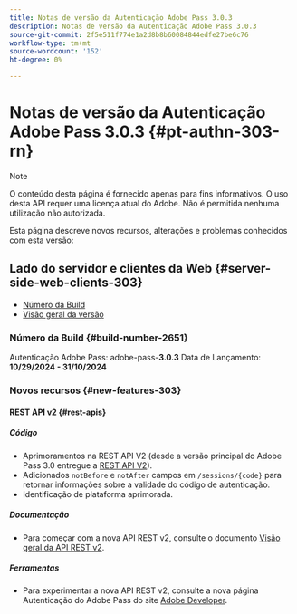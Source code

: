 ```yaml
---
title: Notas de versão da Autenticação Adobe Pass 3.0.3
description: Notas de versão da Autenticação Adobe Pass 3.0.3
source-git-commit: 2f5e511f774e1a2d8b8b60084844edfe27be6c76
workflow-type: tm+mt
source-wordcount: '152'
ht-degree: 0%

---
```


# Notas de versão da Autenticação Adobe Pass 3.0.3 {#pt-authn-303-rn}

>[!NOTE]
>
>O conteúdo desta página é fornecido apenas para fins informativos. O uso desta API requer uma licença atual do Adobe. Não é permitida nenhuma utilização não autorizada.

Esta página descreve novos recursos, alterações e problemas conhecidos com esta versão:

## Lado do servidor e clientes da Web {#server-side-web-clients-303}

* [Número da Build](#build-number-303)
* [Visão geral da versão](#release-overview-303)

### Número da Build {#build-number-2651}

Autenticação Adobe Pass: adobe-pass-**3.0.3**
Data de Lançamento: **10/29/2024 - 31/10/2024**

### Novos recursos {#new-features-303}

#### REST API v2 {#rest-apis}

##### Código

* Aprimoramentos na REST API V2 (desde a versão principal do Adobe Pass 3.0 entregue a [REST API V2](./rest-api-v2/apis/rest-api-v2-apis-overview.md)).
* Adicionados `notBefore` e `notAfter` campos em `/sessions/{code}` para retornar informações sobre a validade do código de autenticação.
* Identificação de plataforma aprimorada.

##### Documentação

* Para começar com a nova API REST v2, consulte o documento [Visão geral da API REST v2](./rest-api-v2/rest-api-v2-overview.md).

##### Ferramentas

* Para experimentar a nova API REST v2, consulte a nova página Autenticação do Adobe Pass do site [Adobe Developer](https://developer.adobe.com/adobe-pass).
